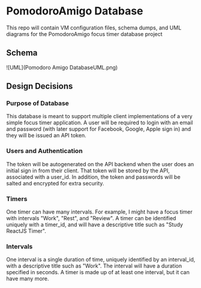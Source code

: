 # PomodoroAmigo Database
This repo will contain VM configuration files, schema dumps, and UML diagrams for the PomodoroAmigo focus timer database project

## Schema
![UML](Pomodoro Amigo DatabaseUML.png)

## Design Decisions

### Purpose of Database
This database is meant to support multiple client implementations of a very simple focus timer application. A user will be required to login with an email and password (with later support for Facebook, Google, Apple sign in) and they will be issued an API token.

### Users and Authentication
The token will be autogenerated on the API backend when the user does an initial sign in from their client. That token will be stored by the API, associated with a user_id. In addition, the token and passwords will be salted and encrypted for extra security.

### Timers
One timer can have many intervals. For example, I might have a focus timer with intervals "Work", "Rest", and "Review". A timer can be identified uniquely with a timer_id, and will have a descriptive title such as "Study ReactJS Timer".

### Intervals
One interval is a single duration of time, uniquely identified by an interval_id, with a descriptive title such as "Work". The interval will have a duration specified in seconds. A timer is made up of at least one interval, but it can have many more.
